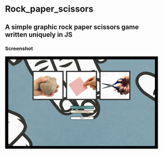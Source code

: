 # Rock_paper_scissors

## A simple graphic rock paper scissors game written uniquely in JS


### Screenshot

![Game screenshot](rock_paper_scissors_game.png)
